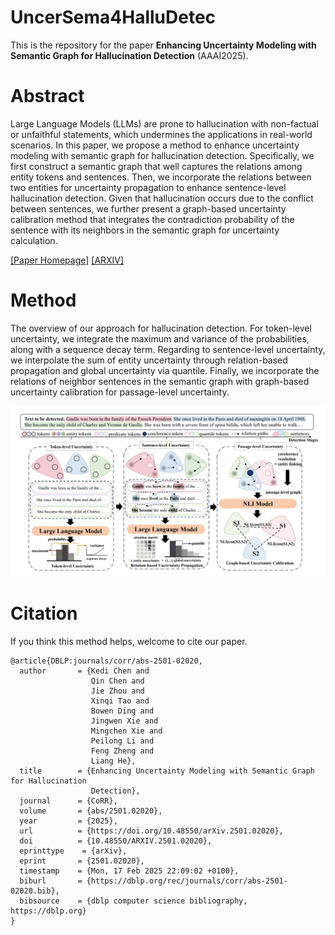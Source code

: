 # UncerSema4HalluDetec
This is the repository for the paper **Enhancing Uncertainty Modeling with Semantic Graph for Hallucination Detection** (AAAI2025).

# Abstract
Large Language Models (LLMs) are prone to hallucination with non-factual or unfaithful statements, which undermines the applications in real-world scenarios. 
In this paper, we propose a method to enhance uncertainty modeling with semantic graph for hallucination detection. Specifically, we first construct a semantic graph that
well captures the relations among entity tokens and sentences. Then, we incorporate the relations between two entities for uncertainty propagation to enhance sentence-level hallucination detection. Given that hallucination occurs due to the conflict between sentences, we further present a graph-based uncertainty calibration method that integrates the contradiction probability of the sentence with its neighbors in the semantic graph for uncertainty calculation.

[[Paper Homepage]]() [[ARXIV]](https://arxiv.org/abs/2501.02020)

# Method
The overview of our approach for hallucination detection. For token-level uncertainty, we integrate the maximum and variance of the probabilities, along with a sequence decay term. Regarding to sentence-level uncertainty, we interpolate the sum of entity uncertainty through relation-based propagation and global uncertainty via quantile. Finally, we incorporate the relations of neighbor sentences in the semantic graph with graph-based uncertainty calibration for passage-level uncertainty.

![image](https://github.com/141forever/UncerSema4HalluDetec/blob/main/figures/method.jpg)

# Citation
If you think this method helps, welcome to cite our paper.
```
@article{DBLP:journals/corr/abs-2501-02020,
  author       = {Kedi Chen and
                  Qin Chen and
                  Jie Zhou and
                  Xinqi Tao and
                  Bowen Ding and
                  Jingwen Xie and
                  Mingchen Xie and
                  Peilong Li and
                  Feng Zheng and
                  Liang He},
  title        = {Enhancing Uncertainty Modeling with Semantic Graph for Hallucination
                  Detection},
  journal      = {CoRR},
  volume       = {abs/2501.02020},
  year         = {2025},
  url          = {https://doi.org/10.48550/arXiv.2501.02020},
  doi          = {10.48550/ARXIV.2501.02020},
  eprinttype    = {arXiv},
  eprint       = {2501.02020},
  timestamp    = {Mon, 17 Feb 2025 22:09:02 +0100},
  biburl       = {https://dblp.org/rec/journals/corr/abs-2501-02020.bib},
  bibsource    = {dblp computer science bibliography, https://dblp.org}
}
```
